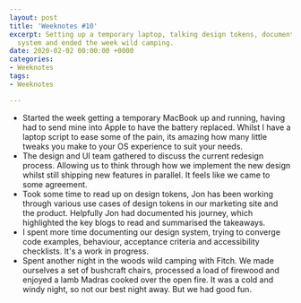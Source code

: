 ```yaml
---
layout: post
title: 'Weeknotes #10'
excerpt: Setting up a temporary laptop, talking design tokens, documenting our design
  system and ended the week wild camping.
date: 2020-02-02 00:00:00 +0000
categories:
- Weeknotes
tags:
- Weeknotes

---
```

* Started the week getting a temporary MacBook up and running, having had to send mine into Apple to have the battery replaced. Whilst I have a laptop script to ease some of the pain, its amazing how many little tweaks you make to your OS experience to suit your needs.
* The design and UI team gathered to discuss the current redesign process. Allowing us to think through how we implement the new design whilst still shipping new features in parallel. It feels like we came to some agreement.
* Took some time to read up on design tokens, Jon has been working through various use cases of design tokens in our marketing site and the product. Helpfully Jon had documented his journey, which highlighted the key blogs to read and summarised the takeaways.
* I spent more time documenting our design system, trying to converge code examples, behaviour, acceptance criteria and accessibility checklists. It's a work in progress.
* Spent another night in the woods wild camping with Fitch. We made ourselves a set of bushcraft chairs, processed a load of firewood and enjoyed a lamb Madras cooked over the open fire. It was a cold and windy night, so not our best night away. But we had good fun.